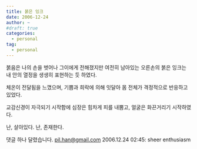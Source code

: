 ```yaml
---
title: 붉은 잉크
date: 2006-12-24
author: ~
#draft: true
categories:
  - personal
tag:
  - personal
---
```




붉음은 나의 손을 벗어나 그이에게 전해졌지만 여전히 남아있는 오른손의 붉은 잉크는 내 안의 열정을 생생히 표현하는 듯 하였다.

체온이 전달됨을 느꼈으며, 기쁨과 희락에 의해 잇달아 몸 전체가 격정적으로 반응하고 있었다.

교감신경이 자극되기 시작함에 심장은 힘차게 피를 내뿜고, 얼굴은 화끈거리기 시작하였다.

난, 살아있다.
난, 존재한다.



 댓글 하나 달렸습니다.
 pil.han@gmail.com 2006.12.24 02:45: 
sheer enthusiasm




